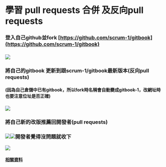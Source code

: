 # 學習 pull requests 合併 及反向pull requests

### 登入自己github並fork [https://github.com/scrum-1/gitbook](https://github.com/scrum-1/gitbook)

### ![](/assets/123.png)

### 將自己的gitbook 更新到跟scrum-1/gitbook最新版本\(反向pull requests\)

#### \(因為自己倉儲中已有gitbook，所以fork時名稱會自動變成gitbook-1，改網址時也要注意位址是否正確\)

### ![](/assets/反向-1.png)

### 將自己新的改版推薦回開發者\(pull requests\)

### ![](/assets/pull1.png)![](/assets/pull2.png)開發者覺得沒問題就收下

![](/assets/pull3.png)



#### [相關資料](https://gitbook.tw/chapters/github/pull-request.html)



